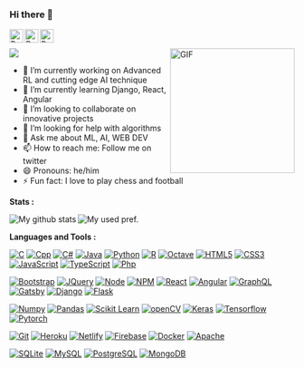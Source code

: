 ### Hi there 👋

<!--
**prabormukherjee/prabormukherjee** is a ✨ _special_ ✨ repository because its `README.md` (this file) appears on your GitHub profile.

Here are some ideas to get you started:
-->

<a href="https://twitter.com/prabormukherjee">
  <img align="left" alt="Prabor's Twitter" width="24px" src="https://cdn.jsdelivr.net/npm/simple-icons@v3/icons/twitter.svg" />
</a>
<a href="https://www.linkedin.com/in/prabormukherjee/">
  <img align="left" alt="Prabor's Linkdein" width="24px" src="https://cdn.jsdelivr.net/npm/simple-icons@v3/icons/linkedin.svg" />
</a>
<a href="https://github.com/prabormukherjee">
  <img align="left" alt="Prabor's Github" width="24px" src="https://cdn.jsdelivr.net/npm/simple-icons@v3/icons/github.svg" />
</a>

<br/>
<br/>
<img src="https://profile-counter.glitch.me/prabormukherjee/count.svg" />
<!-- <img src="https://komarev.com/ghpvc/?username=prabormukherjee" /> -->
<img height='220' align="right" src="https://media2.giphy.com/media/S0hxMGYFhEMzm/200.webp?cid=ecf05e473wwwpg2imb4825aimxkpwyrdu8y78k58om4i84rv&rid=200.webp" alt="GIF"/>

- 🔭 I’m currently working on Advanced RL and cutting edge AI technique    
- 🌱 I’m currently learning Django, React, Angular    
- 👯 I’m looking to collaborate on innovative projects    
- 🤔 I’m looking for help with algorithms     
- 💬 Ask me about ML, AI, WEB DEV    
- 📫 How to reach me: Follow me on twitter    
- 😄 Pronouns: he/him    
- ⚡ Fun fact: I love to play chess and football    

**Stats :**  

<img align="left" src = "https://github-readme-stats.vercel.app/api?username=prabormukherjee&show_icons=true&title_color=fff&icon_color=79ff97&text_color=9f9f9f&bg_color=151515&count_private=true" alt = "My github stats" />
<img align="center" src="https://github-readme-stats.vercel.app/api/top-langs/?username=prabormukherjee&theme=dark&layout=compact&langs_count=8&hide=smalltalk,cuda,dockerfile" alt = "My used pref." />

**Languages and Tools :**

[![C](https://img.shields.io/badge/-C-A8B9CC?style=flat&logo=c&logoColor=white)](https://devdocs.io/c/)
[![Cpp](https://img.shields.io/badge/-C++-00599C?style=flat&logo=c%2B%2B&logoColor=white)](https://isocpp.org/)
[![C#](https://img.shields.io/badge/C%23-239120?style=flat&logo=c-sharp&logoColor=white)](https://docs.microsoft.com/en-us/dotnet/csharp/)
[![Java](https://img.shields.io/badge/-Java-F37C20?style=flat&logo=java&logoColor=white)](https://www.oracle.com/in/java/)
[![Python](https://img.shields.io/badge/-Python-3776AB?style=flat&logo=python&logoColor=white)](https://www.python.org/)
[![R](https://img.shields.io/badge/-R-276DC3?style=flat&logo=r&logoColor=white)](https://www.r-project.org/)
[![Octave](https://img.shields.io/badge/-Octave-0790C0?style=flat&logo=octave&logoColor=white)](https://www.gnu.org/software/octave/index)
[![HTML5](https://img.shields.io/badge/-HTML5-E34F26?style=flat&logo=html5&logoColor=white)](https://html.spec.whatwg.org/)
[![CSS3](https://img.shields.io/badge/-CSS3-1572B6?style=flat&logo=css3&logoColor=white)](https://www.w3.org/Style/CSS/)
[![JavaScript](https://img.shields.io/badge/-JavaScript-FF9800?style=flat&logo=javascript&logoColor=white)](https://www.javascript.com/)
[![TypeScript](https://img.shields.io/badge/-Typescript-007ACC?style=flat&logo=typescript&logoColor=white)](https://www.typescriptlang.org/)
[![Php](https://img.shields.io/badge/-Php-777BB4?style=flat&logo=php&logoColor=white)](https://www.php.net/)

[![Bootstrap](https://img.shields.io/badge/-Bootstrap-563D7C?style=flat&logo=bootstrap&logoColor=white)](https://getbootstrap.com/)
[![JQuery](https://img.shields.io/badge/-JQuery-8BC34A?style=flat&logo=jQuery&logoColor=ffffff)](https://jquery.com/)
[![Node](https://img.shields.io/badge/-Node.js-43853d?style=flat&logo=node.js&logoColor=ffffff)](https://nodejs.org/)
[![NPM](https://img.shields.io/badge/-NPM-cb3837?style=flat&logo=npm&logoColor=white)](https://npmjs.com/)
[![React](https://img.shields.io/badge/-React-61DAFB?style=flat&logo=react&logoColor=white)](https://reactjs.org/)
[![Angular](https://img.shields.io/badge/-Angular-DD0031?style=flat&logo=angular&logoColor=white)](https://angular.io/)
[![GraphQL](https://img.shields.io/badge/-GraphQL-E10098?style=flat&logo=graphql&logoColor=white)](https://graphql.org/)
[![Gatsby](https://img.shields.io/badge/-Gatsby-663399?style=flat&logo=gatsby&logoColor=white)](https://www.gatsbyjs.com/)
[![Django](https://img.shields.io/badge/-Django-092E20?style=flat&logo=django&logoColor=white)](https://www.djangoproject.com/)
[![Flask](https://img.shields.io/badge/-Flask-000000?style=flat&logo=flask&logoColor=white)](https://flask.palletsprojects.com/)

[![Numpy](https://img.shields.io/badge/Numpy-777BB4?style=flat&logo=numpy&logoColor=white)](https://numpy.org/)
[![Pandas](https://img.shields.io/badge/pandas-150458?style=flat&logo=pandas&logoColor=white)](https://pandas.pydata.org/)
[![Scikit Learn](https://img.shields.io/badge/scikit_learn-F7931E?style=flat&logo=scikit-learn&logoColor=white)](https://scikit-learn.org/)
[![openCV](https://img.shields.io/badge/opencv-5C3EE8?style=flat&logo=opencv&logoColor=white)](https://opencv.org/)
[![Keras](https://img.shields.io/badge/Keras-D00000?style=flat&logo=Keras&logoColor=white)](https://keras.io/)
[![Tensorflow](https://img.shields.io/badge/-Tensorflow-FF6F00?style=flat&logo=tensorflow&logoColor=white)](https://www.tensorflow.org/)
[![Pytorch](https://img.shields.io/badge/-pytorch-EE4C2C?style=flat&logo=pytorch&logoColor=white)](https://pytorch.org/)

[![Git](https://img.shields.io/badge/-Git-f05032?style=flat&logo=git&logoColor=white)](https://git-scm.com/)
[![Heroku](https://img.shields.io/badge/-Heroku-430098?style=flat&logo=heroku&logoColor=white)](https://www.heroku.com/)
[![Netlify](https://img.shields.io/badge/-Netlify-00C7B7?style=flat&logo=netlify&logoColor=white)](https://www.netlify.com/)
[![Firebase](https://img.shields.io/badge/-Firebase-FFCA28?style=flat&logo=firebase&logoColor=white)](https://firebase.google.com/)
[![Docker](https://img.shields.io/badge/-Docker-2496ED?style=flat&logo=docker&logoColor=white)](https://www.docker.com/)
[![Apache](https://img.shields.io/badge/-Apache-D22128?style=flat&logo=apache&logoColor=white)](https://www.apache.org/)

[![SQLite](https://img.shields.io/badge/-SQLite-003B57?style=flat&logo=sqlite&logoColor=white)](https://www.sqlite.org/)
[![MySQL](https://img.shields.io/badge/-MySQL-4479A1?style=flat&logo=mysql&logoColor=white)](https://www.mysql.com/)
[![PostgreSQL](https://img.shields.io/badge/-PostgreSQL-336791?style=flat&logo=postgresql&logoColor=white)](https://www.postgresql.org/)
[![MongoDB](https://img.shields.io/badge/-MongoDB-47A248?style=flat&logo=mongodb&logoColor=white)](https://www.mongodb.com/)


<!--
<a href="https://www.twitch.tv/username">
  <img align="left" alt="Prabor's twitch" width="24px" src="https://cdn.jsdelivr.net/npm/simple-icons@v3/icons/twitch.svg" />
</a>
<a href="https://codeforces.com/profile/username">
  <img align="left" alt="Prabor's codeforces" width="24px" src="https://cdn.jsdelivr.net/npm/simple-icons@v3/icons/codeforces.svg" />
</a>
<a href="https://www.codechef.com/users/username">
  <img align="left" alt="Prabor's codechef" width="24px" src="https://cdn.jsdelivr.net/npm/simple-icons@v3/icons/codechef.svg" />
</a>
-->

<!--
[![Webpack](https://img.shields.io/badge/-Webpack-%232C3A42?style=flat&logo=webpack)](https://www.webpackjs.com/)
[![Sass](https://img.shields.io/badge/-Sass-00BCD4?style=flat&logo=sass&logoColor=ffffff)](https://sass-lang.com/)

[![Vim](https://img.shields.io/badge/-Vim-0066B1?style=flat&logo=vim&logoColor=white)](https://www.vim.org/)
[![Atom](https://img.shields.io/badge/-Atom-019733?style=flat&logo=atom&logoColor=white)](https://atom.io/)
[![Anaconda](https://img.shields.io/badge/-Anaconda-42B029?style=flat&logo=anaconda&logoColor=white)](https://www.anaconda.com/)
[![Jupyter](https://img.shields.io/badge/-Jupyter-F37626?style=flat&logo=jupyter&logoColor=white)](https://jupyter.org/)

[![Github](https://img.shields.io/badge/-Github-181717?style=flat&logo=github&logoColor=white)](https://github.com/)
[![Bitbucket](https://img.shields.io/badge/-Bitbucket-0052CC?style=flat&logo=bitbucket&logoColor=white)](https://bitbucket.org/)

[![Linux](https://img.shields.io/badge/-Linux-003791?style=flat&logo=linux&logoColor=white)](https://www.linux.org/)
[![Feodra](https://img.shields.io/badge/-Feodra-294172?style=flat&logo=fedora&logoColor=white)](https://getfedora.org/)
[![Ubuntu](https://img.shields.io/badge/-Ubuntu-E95420?style=flat&logo=ubuntu&logoColor=white)](https://ubuntu.com/)
[![Windows](https://img.shields.io/badge/-Windows-0078D6?style=flat&logo=windows&logoColor=white)](https://www.microsoft.com/en-in)

[![Stylus](https://img.shields.io/badge/-Stylus-ff6347?style=flat&logo=stylus&logoColor=ffffff)](https://stylus-lang.com/)
-->

<!-- https://github-readme-stats.vercel.app/api/top-langs/?username=prabormukherjee&layout=compact&exclude_repo=Yolo_v3&langs_count=21 -->
<!-- These are subjected to copyright @[prabor](https://github.com/prabormukjerjee) -->
